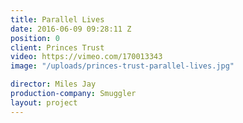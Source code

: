 ```yaml
---
title: Parallel Lives
date: 2016-06-09 09:28:11 Z
position: 0
client: Princes Trust
video: https://vimeo.com/170013343
image: "/uploads/princes-trust-parallel-lives.jpg"

director: Miles Jay
production-company: Smuggler
layout: project
---
```



